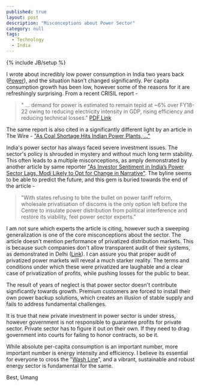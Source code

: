 ```yaml
---
published: true 
layout: post
description: "Misconceptions about Power Sector"
category: null
tags: 
  - Technology
  - India
---
```

{% include JB/setup %}
<p></p>

I wrote about incredibly low power consumption in India two years back ([Power](http://umangsaini.in/2015/10/power/)), and the situation hasn't changed significantly. Per capita consumption growth has been low, however some of the reasons for it are refreshingly surprising. From a recent CRISIL report - 


>" ... demand for power is estimated to remain tepid at ~6% over FY18-22 owing to reducing electricity intensity in GDP, rising efficiency and reducing technical losses." [PDF Link](https://crisil.com/Ratings/Brochureware/News/bleak-revival-prospects-for-21-GW-stressed-assets.pdf)


The same report is also cited in a significantly different light by an article in The Wire - ["As Coal Shortage Hits Indian Power Plants, ..."](https://thewire.in/189023/coal-shortage-hits-indian-power-plants-ministry-starts-micromanaging-allocation/)

India's power sector has always faced severe investment issues. The sector's policy is shrouded in mystery and without much long term stability. This often leads to a multiple misconceptions, as amply demonstrated by another article by same reporter ["As Investor Sentiment in India’s Power Sector Lags, Modi Likely to Opt for Change in Narrative"](https://thewire.in/187675/investor-sentiment-indias-power-sector-lags-modi-likely-opt-change-narrative/). The byline seems to be able to predict the future, and this gem is buried towards the end of the article  -


>"With states refusing to bite the bullet on power tariff reform, wholesale privatisation of discoms is the only option left before the Centre to insulate power distribution from political interference and restore its viability, feel power sector experts."


I am not sure which experts the article is citing, however such a sweeping generalization is one of the core misconceptions about the sector. The article doesn't mention performance of privatized distribution markets. This is because such companies don't allow transparent audit of their systems, as demonstrated in Delhi ([Link](http://www.news18.com/news/india/blow-for-arvind-kejriwal-government-delhi-high-court-rules-against-cag-audit-of-discoms-1158298.html)). I can assure you that proper audit of privatized power markets will reveal a much starker reality. The terms and conditions under which these were privatized are laughable and a clear case of privatization of profits, while pushing losses for the public to bear. 

The result of years of neglect is that power sector doesn't contribute significantly towards growth. Premium customers are forced to  install their own power backup solutions, which creates an illusion of stable supply and fails to address fundamental challenges.

It is true that new private investment in power sector is under stress, however government is not responsible to guarantee profits for private sector. Private sector has to figure it out on their own. If they need to drag government into courts for failing to honor contracts, so be it.

While absolute per-capita consumption is an important number, more important number is energy intensity and efficiency. I believe its essential for everyone to cross the "[Wash Line](http://umangsaini.in/2012/10/line/)", and a vibrant, sustainable and robust energy sector is fundamental for the same.


Best, Umang

